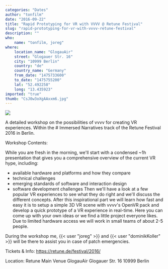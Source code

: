 ```yaml
---
categories: "Dates"
author: "tonfilm"
date: "2016-09-22"
title: "Rapid Prototyping for VR with VVVV @ Retune Festival"
slug: "rapid-prototyping-for-vr-with-vvvv-retune-festival"
description: ""
who: 
    name: "tonfilm, joreg"
where: 
    location_name: "GlogauAir"
    street: "Glogauer Str. 16"
    city: "10999 Berlin"
    country: "de"
    country_name: "Germany"
    from_date: "1475733600"
    to_date: "1475755200"
    lat: "52.492258"
    long: "13.435923"
imported: "true"
thumb: "CsJ0w3oXgAAxxm6.jpg"
---
```



![](CsJ0w3oXgAAxxm6.jpg) 

A detailed workshop on the possibilities of vvvv for creating VR experiences. Within the # Immersed Narratives track of the Retune Festival 2016 in Berlin.

Workshop Contents:

While you are fresh in the morning, we'll start with a condensed ~1h presentation that gives you a comprehensive overview of the current VR hype, including:
- available hardware and platforms and how they compare
- technical challenges
- emerging standards of software and interaction design
- software development challenges
Then we'll have a look at a few popular VR experiences to see what they do right and we'll discuss the different concepts.
After this inspirational part we will learn how fast and easy it is to setup a simple 3D VR scene with vvvv's OpenVR pack and develop a quick prototype of a VR experience in real-time. Here you can come up with your own ideas or we find a little project everyone likes. Due to limited hardware access we will work in small teams of about 2-5 people.

During the workshop me, {{< user "joreg" >}} and {{< user "dominikKoller" >}} will be there to assist you in case of patch emergencies.

Tickets & Info:
https://retune.de/festival/2016/

Location:
Retune Main Venue
GlogauAir
Glogauer Str. 16
10999 Berlin